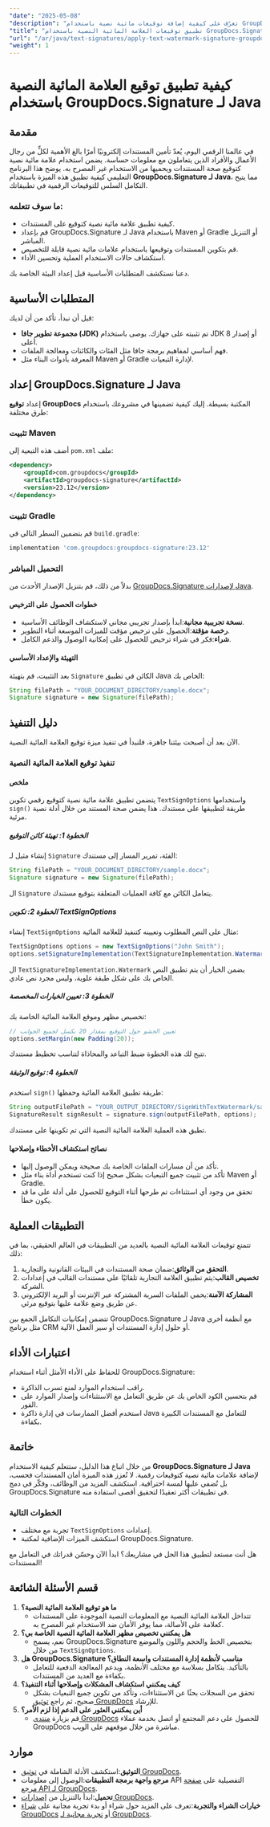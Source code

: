 ```yaml
---
"date": "2025-05-08"
"description": "تعرّف على كيفية إضافة توقيعات مائية نصية باستخدام GroupDocs.Signature لجافا. حسّن حماية مستنداتك وعزز مصداقيتها."
"title": "تطبيق توقيعات العلامة المائية النصية باستخدام GroupDocs.Signature لـ Java"
"url": "/ar/java/text-signatures/apply-text-watermark-signature-groupdocs-java/"
"weight": 1
---
```


# كيفية تطبيق توقيع العلامة المائية النصية باستخدام GroupDocs.Signature لـ Java

## مقدمة
في عالمنا الرقمي اليوم، يُعدّ تأمين المستندات إلكترونيًا أمرًا بالغ الأهمية لكلٍّ من رجال الأعمال والأفراد الذين يتعاملون مع معلومات حساسة. يضمن استخدام علامة مائية نصية كتوقيع صحة المستندات ويحميها من الاستخدام غير المصرح به. يوضح هذا البرنامج التعليمي كيفية تطبيق هذه الميزة باستخدام **GroupDocs.Signature لـ Java**، مما يتيح التكامل السلس للتوقيعات الرقمية في تطبيقاتك.

### ما سوف تتعلمه:
- كيفية تطبيق علامة مائية نصية كتوقيع على المستندات.
- قم بإعداد GroupDocs.Signature لـ Java باستخدام Maven أو Gradle أو التنزيل المباشر.
- قم بتكوين المستندات وتوقيعها باستخدام علامات مائية نصية قابلة للتخصيص.
- استكشاف حالات الاستخدام العملية وتحسين الأداء.

دعنا نستكشف المتطلبات الأساسية قبل إعداد البيئة الخاصة بك.

## المتطلبات الأساسية
قبل أن نبدأ، تأكد من أن لديك:
- **مجموعة تطوير جافا (JDK)** تم تثبيته على جهازك. يوصى باستخدام JDK 8 أو إصدار أعلى.
- فهم أساسي لمفاهيم برمجة جافا مثل الفئات والكائنات ومعالجة الملفات.
- المعرفة بأدوات البناء مثل Maven أو Gradle لإدارة التبعيات.

## إعداد GroupDocs.Signature لـ Java
إعداد **توقيع GroupDocs** المكتبة بسيطة. إليك كيفية تضمينها في مشروعك باستخدام طرق مختلفة:

### تثبيت Maven
أضف هذه التبعية إلى `pom.xml` ملف:
```xml
<dependency>
    <groupId>com.groupdocs</groupId>
    <artifactId>groupdocs-signature</artifactId>
    <version>23.12</version>
</dependency>
```

### تثبيت Gradle
قم بتضمين السطر التالي في `build.gradle`:
```gradle
implementation 'com.groupdocs:groupdocs-signature:23.12'
```

### التحميل المباشر
بدلاً من ذلك، قم بتنزيل الإصدار الأحدث من [GroupDocs.Signature لإصدارات Java](https://releases.groupdocs.com/signature/java/).

#### خطوات الحصول على الترخيص
- **نسخة تجريبية مجانية**:ابدأ بإصدار تجريبي مجاني لاستكشاف الوظائف الأساسية.
- **رخصة مؤقتة**:الحصول على ترخيص مؤقت للميزات الموسعة أثناء التطوير.
- **شراء**:فكر في شراء ترخيص للحصول على إمكانية الوصول والدعم الكامل.

#### التهيئة والإعداد الأساسي
بعد التثبيت، قم بتهيئة `Signature` الكائن في تطبيق Java الخاص بك:
```java
String filePath = "YOUR_DOCUMENT_DIRECTORY/sample.docx";
Signature signature = new Signature(filePath);
```

## دليل التنفيذ
الآن بعد أن أصبحت بيئتنا جاهزة، فلنبدأ في تنفيذ ميزة توقيع العلامة المائية النصية.

### تنفيذ توقيع العلامة المائية النصية

#### ملخص
يتضمن تطبيق علامة مائية نصية كتوقيع رقمي تكوين `TextSignOptions` واستخدامها `sign()` طريقة لتطبيقها على مستندك. هذا يضمن صحة المستند من خلال أدلة نصية مرئية.

##### الخطوة 1: تهيئة كائن التوقيع
إنشاء مثيل لـ `Signature` الفئة، تمرير المسار إلى مستندك:
```java
String filePath = "YOUR_DOCUMENT_DIRECTORY/sample.docx";
Signature signature = new Signature(filePath);
```
ال `Signature` يتعامل الكائن مع كافة العمليات المتعلقة بتوقيع مستندك.

##### الخطوة 2: تكوين TextSignOptions
إنشاء `TextSignOptions` مثال على النص المطلوب وتعيينه كتنفيذ للعلامة المائية:
```java
TextSignOptions options = new TextSignOptions("John Smith");
options.setSignatureImplementation(TextSignatureImplementation.Watermark);
```
ال `TextSignatureImplementation.Watermark` يضمن الخيار أن يتم تطبيق النص الخاص بك على شكل طبقة علوية، وليس مجرد نص عادي.

##### الخطوة 3: تعيين الخيارات المخصصة
تخصيص مظهر وموقع العلامة المائية الخاصة بك:
```java
// تعيين الحشو حول التوقيع بمقدار 20 بكسل لجميع الجوانب
options.setMargin(new Padding(20));
```
تتيح لك هذه الخطوة ضبط التباعد والمحاذاة لتناسب تخطيط مستندك.

##### الخطوة 4: توقيع الوثيقة
استخدم `sign()` طريقة تطبيق العلامة المائية وحفظها:
```java
String outputFilePath = "YOUR_OUTPUT_DIRECTORY/SignWithTextWatermark/sample_signed.docx";
SignatureResult signResult = signature.sign(outputFilePath, options);
```
تطبق هذه العملية العلامة المائية النصية التي تم تكوينها على مستندك.

#### نصائح استكشاف الأخطاء وإصلاحها
- تأكد من أن مسارات الملفات الخاصة بك صحيحة ويمكن الوصول إليها.
- تأكد من تثبيت جميع التبعيات بشكل صحيح إذا كنت تستخدم أداة بناء مثل Maven أو Gradle.
- تحقق من وجود أي استثناءات تم طرحها أثناء التوقيع للحصول على أدلة على ما قد يكون خطأ.

## التطبيقات العملية
تتمتع توقيعات العلامة المائية النصية بالعديد من التطبيقات في العالم الحقيقي، بما في ذلك:
1. **التحقق من الوثائق**:ضمان صحة المستندات في البيئات القانونية والتجارية.
2. **تخصيص القالب**:يتم تطبيق العلامة التجارية تلقائيًا على مستندات القالب في إعدادات الشركة.
3. **المشاركة الآمنة**:يحمي الملفات السرية المشتركة عبر الإنترنت أو البريد الإلكتروني عن طريق وضع علامة عليها بتوقيع مرئي.

تتضمن إمكانيات التكامل الجمع بين GroupDocs.Signature لـ Java مع أنظمة أخرى مثل برنامج CRM أو حلول إدارة المستندات أو سير العمل الآلية.

## اعتبارات الأداء
للحفاظ على الأداء الأمثل أثناء استخدام GroupDocs.Signature:
- راقب استخدام الموارد لمنع تسرب الذاكرة.
- قم بتحسين الكود الخاص بك عن طريق التعامل مع الاستثناءات وإصدار الموارد على الفور.
- استخدم أفضل الممارسات في إدارة ذاكرة Java للتعامل مع المستندات الكبيرة بكفاءة.

## خاتمة
من خلال اتباع هذا الدليل، ستتعلم كيفية الاستخدام **GroupDocs.Signature لـ Java** لإضافة علامات مائية نصية كتوقيعات رقمية. لا تُعزز هذه الميزة أمان المستندات فحسب، بل تُضفي عليها لمسة احترافية. استكشف المزيد من الوظائف، وفكّر في دمج GroupDocs.Signature في تطبيقات أكثر تعقيدًا لتحقيق أقصى استفادة منه.

### الخطوات التالية
- تجربة مع مختلف `TextSignOptions` إعدادات.
- استكشف الميزات الإضافية لمكتبة GroupDocs.Signature.

هل أنت مستعد لتطبيق هذا الحل في مشاريعك؟ ابدأ الآن وحسّن قدراتك في التعامل مع المستندات!

## قسم الأسئلة الشائعة
1. **ما هو توقيع العلامة المائية النصية؟**
   - تتداخل العلامة المائية النصية مع المعلومات النصية الموجودة على المستندات كعلامة على الأصالة، مما يوفر الأمان ضد الاستخدام غير المصرح به.
2. **هل يمكنني تخصيص مظهر العلامة المائية النصية الخاصة بي؟**
   - نعم، يسمح GroupDocs.Signature بتخصيص الخط والحجم واللون والموضع من خلال `TextSignOptions`.
3. **هل GroupDocs.Signature مناسب لأنظمة إدارة المستندات واسعة النطاق؟**
   - بالتأكيد. يتكامل بسلاسة مع مختلف الأنظمة، ويدعم المعالجة الدفعية للتعامل بكفاءة مع العديد من المستندات.
4. **كيف يمكنني استكشاف المشكلات وإصلاحها أثناء التنفيذ؟**
   - تحقق من السجلات بحثًا عن الاستثناءات، وتأكد من تكوين جميع التبعيات بشكل صحيح، ثم راجع [توثيق GroupDocs](https://docs.groupdocs.com/signature/java/) للإرشاد.
5. **أين يمكنني العثور على الدعم إذا لزم الأمر؟**
   - قم بزيارة [منتدى GroupDocs](https://forum.groupdocs.com/c/signature/) للحصول على دعم المجتمع أو اتصل بخدمة عملاء GroupDocs مباشرة من خلال موقعهم على الويب.

## موارد
- **التوثيق**:استكشف الأدلة الشاملة في [توثيق GroupDocs](https://docs.groupdocs.com/signature/java/).
- **مرجع واجهة برمجة التطبيقات**:الوصول إلى معلومات API التفصيلية على [صفحة مرجع API لـ GroupDocs](https://reference.groupdocs.com/signature/java/).
- **تحميل**:ابدأ بالتنزيل من [إصدارات GroupDocs](https://releases.groupdocs.com/signature/java/).
- **خيارات الشراء والتجربة**:تعرف على المزيد حول شراء أو بدء تجربة مجانية على [شراء GroupDocs](https://purchase.groupdocs.com/buy) أو [تجربة مجانية لـ GroupDocs](https://releases.groupdocs.com/signature/java/).